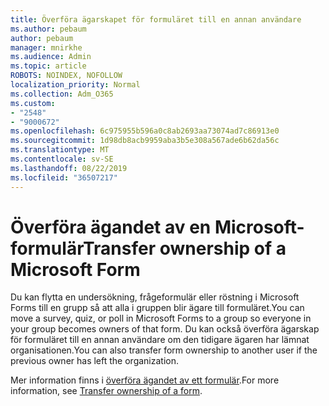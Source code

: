 ```yaml
---
title: Överföra ägarskapet för formuläret till en annan användare
ms.author: pebaum
author: pebaum
manager: mnirkhe
ms.audience: Admin
ms.topic: article
ROBOTS: NOINDEX, NOFOLLOW
localization_priority: Normal
ms.collection: Adm_O365
ms.custom:
- "2548"
- "9000672"
ms.openlocfilehash: 6c975955b596a0c8ab2693aa73074ad7c86913e0
ms.sourcegitcommit: 1d98db8acb9959aba3b5e308a567ade6b62da56c
ms.translationtype: MT
ms.contentlocale: sv-SE
ms.lasthandoff: 08/22/2019
ms.locfileid: "36507217"
---
```

# <a name="transfer-ownership-of-a-microsoft-form"></a><span data-ttu-id="e8dd1-102">Överföra ägandet av en Microsoft-formulär</span><span class="sxs-lookup"><span data-stu-id="e8dd1-102">Transfer ownership of a Microsoft Form</span></span>

<span data-ttu-id="e8dd1-103">Du kan flytta en undersökning, frågeformulär eller röstning i Microsoft Forms till en grupp så att alla i gruppen blir ägare till formuläret.</span><span class="sxs-lookup"><span data-stu-id="e8dd1-103">You can move a survey, quiz, or poll in Microsoft Forms to a group so everyone in your group becomes owners of that form.</span></span> <span data-ttu-id="e8dd1-104">Du kan också överföra ägarskap för formuläret till en annan användare om den tidigare ägaren har lämnat organisationen.</span><span class="sxs-lookup"><span data-stu-id="e8dd1-104">You can also transfer form ownership to another user if the previous owner has left the organization.</span></span>

<span data-ttu-id="e8dd1-105">Mer information finns i [överföra ägandet av ett formulär](https://support.office.com/article/Transfer-ownership-of-a-form-921a6361-a4e5-44ea-bce9-c4ed63aa54b4).</span><span class="sxs-lookup"><span data-stu-id="e8dd1-105">For more information, see [Transfer ownership of a form](https://support.office.com/article/Transfer-ownership-of-a-form-921a6361-a4e5-44ea-bce9-c4ed63aa54b4).</span></span>